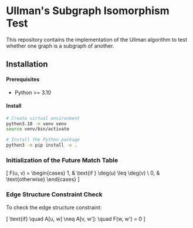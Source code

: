 #   Ullman's Subgraph Isomorphism Test

This repository contains the implementation of the Ullman algorithm to test whether one graph is a subgraph of another.

## Installation

#### Prerequisites
- Python >= 3.10

#### Install
```bash
# Create virtual environment
python3.10 -m venv venv
source venv/bin/activate

# Install the Python package
python3 -m pip install -e .
```

### Initialization of the Future Match Table

\[
F(u, v) =
\begin{cases}
1, & \text{if } \deg(u) \leq \deg(v) \\
0, & \text{otherwise}
\end{cases}
\]

### Edge Structure Constraint Check

To check the edge structure constraint:

\[
\text{if} \quad A[u, w] \neq A[v, w']: \quad F(w, w') = 0
\]